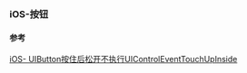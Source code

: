 ### iOS-按钮




#### 参考
[iOS- UIButton按住后松开不执行UIControlEventTouchUpInside](https://segmentfault.com/q/1010000006109004)  

